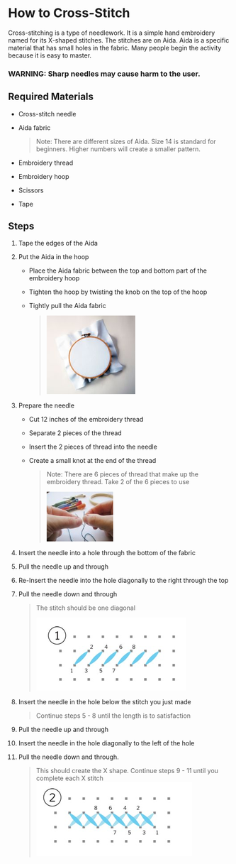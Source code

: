  # How to Cross-Stitch

Cross-stitching is a type of needlework. It is a simple hand embroidery named for its X-shaped stitches. The stitches are on Aida. Aida is a specific material that has small holes in the fabric. Many people begin the activity because it is easy to master.

### WARNING: Sharp needles may cause harm to the user.

## Required Materials

- Cross-stitch needle

- Aida fabric 

   > Note: There are different sizes of Aida. Size 14 is standard for beginners. Higher numbers will create a smaller pattern.

- Embroidery thread

- Embroidery hoop

- Scissors

- Tape

## Steps

1. Tape the edges of the Aida

2. Put the Aida in the hoop

   - Place the Aida fabric between the top and bottom part of the embroidery hoop

   - Tighten the hoop by twisting the knob on the top of the hoop

   - Tightly pull the Aida fabric

     > ![hoop](hoop.jpg)

3. Prepare the needle

   - Cut 12 inches of the embroidery thread

   - Separate 2 pieces of the thread

   - Insert the 2 pieces of thread into the needle

   - Create a small knot at the end of the thread

       > Note: There are 6 pieces of thread that make up the embroidery thread. Take 2 of the 6 pieces to use 
       > 
       > ![thread](thread.jpg)

4. Insert the needle into a hole through the bottom of the fabric 

5. Pull the needle up and through

6. Re-Insert the needle into the hole diagonally to the right through the top

7. Pull the needle down and through

   > The stitch should be one diagonal
   > 
   > ![first](first.jpg)

8. Insert the needle in the hole below the stitch you just made

   > Continue steps 5 - 8 until the length is to satisfaction

9. Pull the needle up and through

10. Insert the needle in the hole diagonally to the left of the hole

11. Pull the needle down and through.

    > This should create the X shape.
    > Continue steps 9 - 11 until you complete each X stitch
    > ![second](second.jpg)

